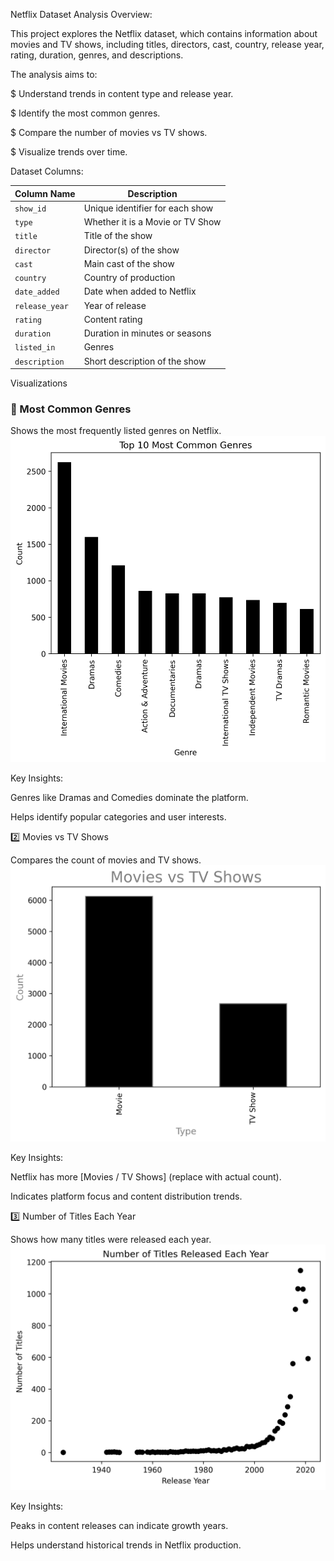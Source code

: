 Netflix Dataset Analysis
Overview:

This project explores the Netflix dataset, which contains information about movies and TV shows, including titles, directors, cast, country, release year, rating, duration, genres, and descriptions.

The analysis aims to:

$ Understand trends in content type and release year.

$ Identify the most common genres.

$ Compare the number of movies vs TV shows.

$ Visualize trends over time.

Dataset Columns:

| Column Name    | Description                      |
| -------------- | -------------------------------- |
| `show_id`      | Unique identifier for each show  |
| `type`         | Whether it is a Movie or TV Show |
| `title`        | Title of the show                |
| `director`     | Director(s) of the show          |
| `cast`         | Main cast of the show            |
| `country`      | Country of production            |
| `date_added`   | Date when added to Netflix       |
| `release_year` | Year of release                  |
| `rating`       | Content rating                   |
| `duration`     | Duration in minutes or seasons   |
| `listed_in`    | Genres                           |
| `description`  | Short description of the show    |

Visualizations
### 🔹 Most Common Genres
Shows the most frequently listed genres on Netflix.  
![Most Common Genres](images/most_common_genres.png)


Key Insights:

Genres like Dramas and Comedies dominate the platform.

Helps identify popular categories and user interests.

2️⃣ Movies vs TV Shows

Compares the count of movies and TV shows.
![Movies vs TV Shows](images/movies_vs_tvshows.png)

Key Insights:

Netflix has more [Movies / TV Shows] (replace with actual count).

Indicates platform focus and content distribution trends.

3️⃣ Number of Titles Each Year

Shows how many titles were released each year.
![Number of Titles Each Year](images/no_of_titles_each_year.png)

Key Insights:

Peaks in content releases can indicate growth years.

Helps understand historical trends in Netflix production.
